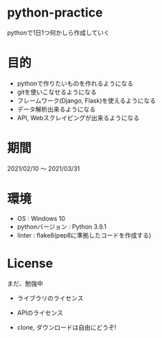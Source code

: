 # python-practice

pythonで1日1つ何かしら作成していく

# 目的

- pythonで作りたいものを作れるようになる
- gitを使いこなせるようになる
- フレームワーク(Django, Flask)を使えるようになる
- データ解析出来るようになる
- API, Webスクレイピングが出来るようになる

# 期間

2021/02/10 ～ 2021/03/31

# 環境

- OS : Windows 10
- pythonバージョン : Python 3.9.1
- linter : flake8(pep8に準拠したコードを作成する)

# License
まだ、勉強中
- ライブラリのライセンス
- APIのライセンス

- clone, ダウンロードは自由にどうぞ!
